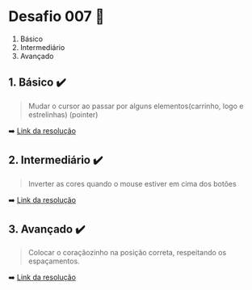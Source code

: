 # Desafio 007 :dart:

1. Básico
2. Intermediário 
3. Avançado

## 1. Básico :heavy_check_mark:
> Mudar o cursor ao passar por alguns elementos(carrinho, logo e estrelinhas) (pointer)

:arrow_right: [Link da resolução](https://github.com/StefanyVasc/loja-fone/commit/ff361b7539232f7d431cdeee1b28f0ffc61d3eaf)

## 2. Intermediário :heavy_check_mark:
> Inverter as cores quando o mouse estiver em cima dos botões


:arrow_right: [Link da resolução](https://github.com/StefanyVasc/loja-fone/commit/a567ca341135de814773ec11c55892f9d33b9710)

## 3. Avançado :heavy_check_mark:
> Colocar o coraçãozinho na posição correta, respeitando os espaçamentos.

:arrow_right: [Link da resolução](https://github.com/StefanyVasc/loja-fone/commit/8048652cb3e453b4aa6f57a3b86e13638971b6ee)